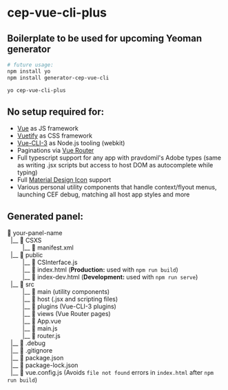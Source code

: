 # cep-vue-cli-plus

## Boilerplate to be used for upcoming Yeoman generator

```bash
# future usage:
npm install yo
npm install generator-cep-vue-cli

yo cep-vue-cli-plus
```

## No setup required for:

- [Vue](https://vuejs.org/) as JS framework
- [Vuetify](https://vuetifyjs.com/en/getting-started/quick-start) as CSS framework
- [Vue-CLI-3](https://cli.vuejs.org/) as Node.js tooling (webkit)
- Paginations via [Vue Router](https://router.vuejs.org/)
- Full typescript support for any app with pravdomil's Adobe types (same as writing .jsx scripts but access to host DOM as autocomplete while typing)
- Full [Material Design Icon](https://materialdesignicons.com/) support
- Various personal utility components that handle context/flyout menus, launching CEF debug, matching all host app styles and more

## Generated panel:

:file_folder: <span style="font-size: 14px;">your-panel-name</span>
<br>&nbsp;&nbsp;|\_\_&nbsp;:file_folder: <span style="font-size: 14px;">CSXS</span>
<br>&nbsp;&nbsp;&nbsp;&nbsp;&nbsp;&nbsp;&nbsp;&nbsp;&nbsp;|\_\_&nbsp;:page_facing_up: <span style="font-size: 14px;">manifest.xml</span>
<br>&nbsp;&nbsp;|\_\_&nbsp;:file_folder: <span style="font-size: 14px;">public</span>
<br>&nbsp;&nbsp;&nbsp;&nbsp;&nbsp;&nbsp;&nbsp;&nbsp;&nbsp;|\_\_&nbsp;:page_facing_up: <span style="font-size: 14px;">CSInterface.js</span>
<br>&nbsp;&nbsp;&nbsp;&nbsp;&nbsp;&nbsp;&nbsp;&nbsp;&nbsp;|\_\_&nbsp;:page_facing_up: <span style="font-size: 14px;">index.html (**Production:** used with `npm run build`)</span>
<br>&nbsp;&nbsp;&nbsp;&nbsp;&nbsp;&nbsp;&nbsp;&nbsp;&nbsp;|\_\_&nbsp;:page_facing_up: <span style="font-size: 14px;">index-dev.html (**Development:** used with `npm run serve`)</span>
<br>&nbsp;&nbsp;|\_\_&nbsp;:file_folder: <span style="font-size: 14px;">src</span>
<br>&nbsp;&nbsp;&nbsp;&nbsp;&nbsp;&nbsp;&nbsp;&nbsp;&nbsp;|\_\_&nbsp;:file_folder: <span style="font-size: 14px;">main (utility components)</span>
<br>&nbsp;&nbsp;&nbsp;&nbsp;&nbsp;&nbsp;&nbsp;&nbsp;&nbsp;|\_\_&nbsp;:file_folder: <span style="font-size: 14px;">host (.jsx and scripting files)</span>
<br>&nbsp;&nbsp;&nbsp;&nbsp;&nbsp;&nbsp;&nbsp;&nbsp;&nbsp;|\_\_&nbsp;:file_folder: <span style="font-size: 14px;">plugins (Vue-CLI-3 plugins)</span>
<br>&nbsp;&nbsp;&nbsp;&nbsp;&nbsp;&nbsp;&nbsp;&nbsp;&nbsp;|\_\_&nbsp;:file_folder: <span style="font-size: 14px;">views (Vue Router pages)</span>
<br>&nbsp;&nbsp;&nbsp;&nbsp;&nbsp;&nbsp;&nbsp;&nbsp;&nbsp;|\_\_&nbsp;:page_facing_up: <span style="font-size: 14px;">App.vue</span>
<br>&nbsp;&nbsp;&nbsp;&nbsp;&nbsp;&nbsp;&nbsp;&nbsp;&nbsp;|\_\_&nbsp;:page_facing_up: <span style="font-size: 14px;">main.js</span>
<br>&nbsp;&nbsp;&nbsp;&nbsp;&nbsp;&nbsp;&nbsp;&nbsp;&nbsp;|\_\_&nbsp;:page_facing_up: <span style="font-size: 14px;">router.js</span>
<br>&nbsp;&nbsp;|\_\_&nbsp;:page_facing_up: <span style="font-size: 14px;">.debug</span>
<br>&nbsp;&nbsp;|\_\_&nbsp;:page_facing_up: <span style="font-size: 14px;">.gitignore</span>
<br>&nbsp;&nbsp;|\_\_&nbsp;:page_facing_up: <span style="font-size: 14px;">package.json</span>
<br>&nbsp;&nbsp;|\_\_&nbsp;:page_facing_up: <span style="font-size: 14px;">package-lock.json</span>
<br>&nbsp;&nbsp;|\_\_&nbsp;:page_facing_up: <span style="font-size: 14px;">vue.config.js (Avoids `file not found` errors in `index.html` after `npm run build`)</span>
